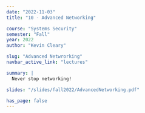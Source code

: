 ```yaml
---
date: "2022-11-03"
title: "10 - Advanced Networking"

course: "Systems Security"
semester: "Fall"
year: 2022
author: "Kevin Cleary"

slug: "Advanced Netwrorking"
navbar_active_link: "lectures"

summary: |
  Never stop networking!

slides: "/slides/fall2022/AdvancedNetworking.pdf"

has_page: false
---
```


